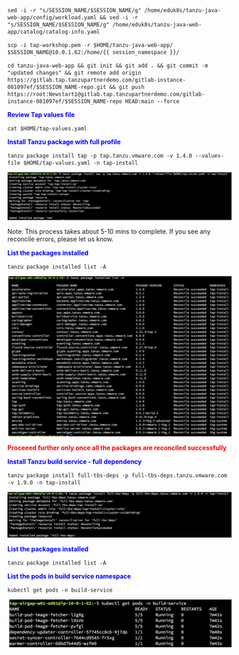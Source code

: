 
```execute-2
sed -i -r "s/SESSION_NAME/$SESSION_NAME/g" /home/eduk8s/tanzu-java-web-app/config/workload.yaml && sed -i -r "s/SESSION_NAME/$SESSION_NAME/g" /home/eduk8s/tanzu-java-web-app/catalog/catalog-info.yaml
```

```execute-2
scp -i tap-workshop.pem -r $HOME/tanzu-java-web-app/ $SESSION_NAME@10.0.1.62:/home/{{ session_namespace }}/ 
```

```execute
cd tanzu-java-web-app && git init && git add . && git commit -m "updated changes" && git remote add origin https://gitlab.tap.tanzupartnerdemo.com/gitlab-instance-081097ef/$SESSION_NAME-repo.git && git push https://root:Newstart1@gitlab.tap.tanzupartnerdemo.com/gitlab-instance-081097ef/$SESSION_NAME-repo HEAD:main --force
```

<p style="color:blue"><strong> Review Tap values file </strong></p>

```execute
cat $HOME/tap-values.yaml
```

<p style="color:blue"><strong> Install Tanzu package with full profile</strong></p>

```execute
tanzu package install tap -p tap.tanzu.vmware.com -v 1.4.0 --values-file $HOME/tap-values.yaml -n tap-install
```

![Local host](images/airgap-11.png)


Note: This process takes about 5-10 mins to complete. If you see any reconcile errors, please let us know.

<p style="color:blue"><strong> List the packages installed </strong></p>

```execute
tanzu package installed list -A
```

![Local host](images/airgap-12.png)


<p style="color:red"><strong> Proceeed further only once all the packages are reconciled successfully </strong></p>


<p style="color:blue"><strong> Install Tanzu build service - full dependency </strong></p>

```execute
tanzu package install full-tbs-deps -p full-tbs-deps.tanzu.vmware.com -v 1.9.0 -n tap-install
```

![Local host](images/airgap-13.png)


<p style="color:blue"><strong> List the packages installed </strong></p>

```execute
tanzu package installed list -A
```

<p style="color:blue"><strong> List the pods in build service namespace </strong></p>

```execute
kubectl get pods -n build-service
```

![Local host](images/airgap-14.png)

